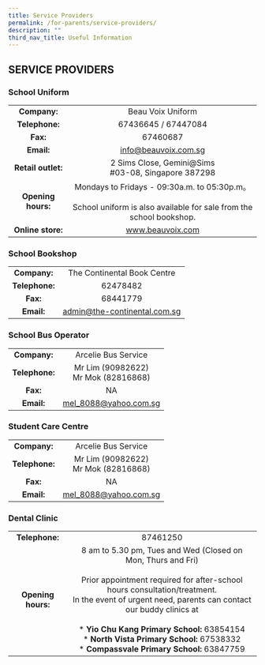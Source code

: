 ```yaml
---
title: Service Providers
permalink: /for-parents/service-providers/
description: ""
third_nav_title: Useful Information
---
```

## SERVICE PROVIDERS

### School Uniform

|  |  |
|:---:|:---:|
| **Company:** | Beau Voix Uniform |
| **Telephone:** | 67436645 / 67447084 |
| **Fax:** | 67460687 |
| **Email:** | [info@beauvoix.com.sg](mailto:info@beauvoix.com.sg) |
| **Retail outlet:** | 2 Sims Close, Gemini@Sims<br>#03-08, Singapore 387298 |
| **Opening hours:** | Mondays to Fridays - 09:30a.m. to 05:30p.m。<br><br>School uniform is also available for sale from the school bookshop. |
| **Online store:** | www.beauvoix.com |

### School Bookshop

|  |  |
|:---:|:---:|
| **Company:** | The Continental Book Centre |
| **Telephone:** | 62478482 |
| **Fax:** | 68441779 |
| **Email:** | [admin@the-continental.com.sg](mailto:admin@the-continental.com.sg) |

### School Bus Operator

|  |  |
|:---:|:---:|
| **Company:** | Arcelie Bus Service |
| **Telephone:** | Mr Lim (90982622)<br>Mr Mok (82816868) |
| **Fax:** | NA |
| **Email:** | [mel_8088@yahoo.com.sg](mailto:mel_8088@yahoo.com.sg) |

### Student Care Centre

|  |  |
|:---:|:---:|
| **Company:** | Arcelie Bus Service |
| **Telephone:** | Mr Lim (90982622)<br>Mr Mok (82816868) |
| **Fax:** | NA |
| **Email:** | mel_8088@yahoo.com.sg |

### Dental Clinic

|  |  |
|:---:|:---:|
| **Telephone:** | 87461250 |
| **Opening hours:** | 8 am to 5.30 pm, Tues and Wed (Closed on Mon, Thurs and Fri)<br><br>Prior appointment required for after-school hours consultation/treatment.<br>In the event of urgent need, parents can contact our buddy clinics at<br><br>* **Yio Chu Kang Primary School:** 63854154<br>* **North Vista Primary School:** 67538332<br>* **Compassvale Primary School:** 63847759 |